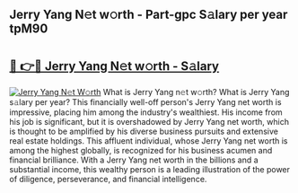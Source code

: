 ## Jerry Yang N𝚎t w𝚘rth - Part-gpc S𝚊lary per year tpM90

# <h2><a href="http://gc36enm.nevu.top/?p=Jerry+Yang">🔗 👉🔴 Jerry Yang N𝚎t w𝚘rth - S𝚊lary</a></h2>

[![Jerry Yang N𝚎t W𝚘rth](https://i.imgur.com/Oavwk0R.jpeg)](http://gc36enm.nevu.top/?p=Jerry+Yang)
What is Jerry Yang n𝚎t w𝚘rth? What is Jerry Yang s𝚊lary per year?
This financially well-off person's Jerry Yang net worth is impressive, placing him among the industry's wealthiest. His income from his job is significant, but it is overshadowed by Jerry Yang net worth, which is thought to be amplified by his diverse business pursuits and extensive real estate holdings. This affluent individual, whose Jerry Yang net worth is among the highest globally, is recognized for his business acumen and financial brilliance. With a Jerry Yang net worth in the billions and a substantial income, this wealthy person is a leading illustration of the power of diligence, perseverance, and financial intelligence.
